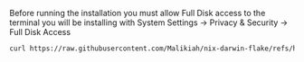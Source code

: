 Before running the installation you must allow Full Disk access to the terminal you will be installing with
System Settings -> Privacy & Security -> Full Disk Access

```bash
curl https://raw.githubusercontent.com/Malikiah/nix-darwin-flake/refs/heads/main/nix-darwin-installer.sh | sh
```
